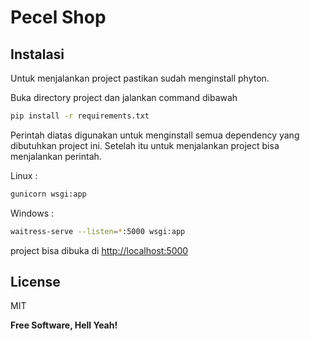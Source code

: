 # Pecel Shop
## Instalasi

Untuk menjalankan project pastikan sudah menginstall phyton.

Buka directory project dan jalankan command dibawah
```sh
pip install -r requirements.txt
```
Perintah diatas digunakan untuk menginstall semua dependency yang dibutuhkan project ini. Setelah itu untuk menjalankan project bisa menjalankan perintah.

Linux :
```sh
gunicorn wsgi:app
```

Windows :
```sh
waitress-serve --listen=*:5000 wsgi:app
```

project bisa dibuka di [http://localhost:5000][localhost]

## License

MIT

**Free Software, Hell Yeah!**

[//]: # (These are reference links used in the body of this note and get stripped out when the markdown processor does its job. There is no need to format nicely because it shouldn't be seen. Thanks SO - http://stackoverflow.com/questions/4823468/store-comments-in-markdown-syntax)

   [localhost]: <http://localhost:5000/>
